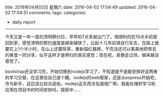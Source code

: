 title: 2016年04月02日 星期六
date: 2016-04-02 17:04:49
updated: 2016-04-02 17:04:51
comments: 
tags:
categories:
- daily report

---

今天又是一年一度的清明祭扫日，早早的7点多就出门了，很顺利的在10点半前就回到家，感觉清明的祭扫速度是越来越快了，比起十几年前骑自行车去，在路上就要花上1个半小时，在山上还要除草，重新描红墓碑，干完活还可以美美地把带去的美食一同分享，似乎这样才是祭扫的真实感觉；现在呢，真像走过场，越来越没感觉了。

bootstrap还没学习完，开始切换到nodejs学习了，不知道是不是能安排好这两者的学习交替，在这里给自己提个醒。nodejs的web框架，还是从express开始吧，作为新手，这应该比较合适些。nodejs这东西涉及面很广啊，我能处理好学习和应用在项目中的时间安排吗，探索中......